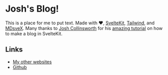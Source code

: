 # Josh's Blog!

This is a place for me to put text. Made with ❤, [SvelteKit](https://kit.svelte.dev/), [Tailwind](https://tailwindcss.com/), and [MDsveX](https://mdsvex.com/). Many thanks to [Josh Collinsworth](https://joshcollinsworth.com/) for his [amazing tutorial](https://joshcollinsworth.com/blog/build-static-sveltekit-markdown-blog) on how to make a blog in SvelteKit.

## Links

- [My other websites](https://joshua861.github.io)
- [Github](https://github.com/Joshua861/)
